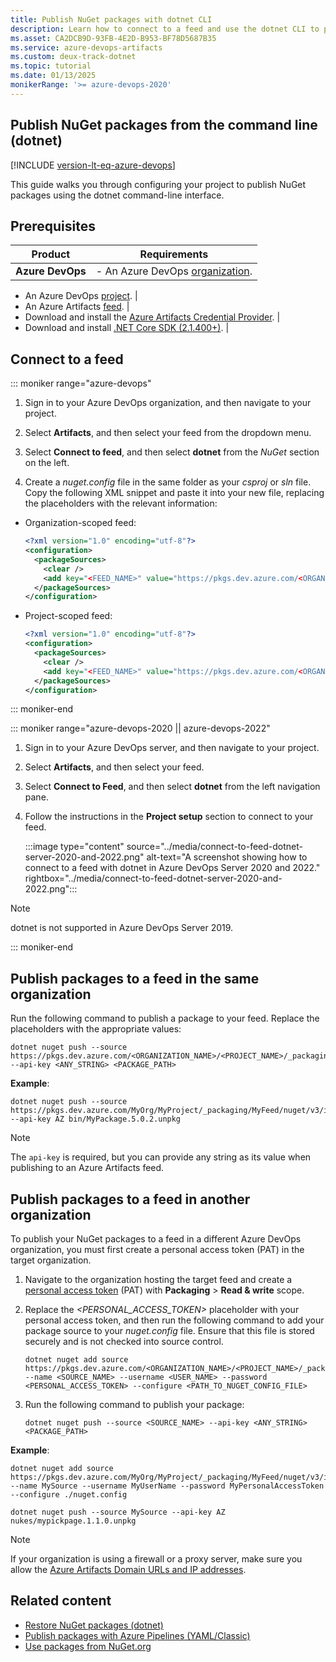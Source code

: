 ```yaml
---
title: Publish NuGet packages with dotnet CLI
description: Learn how to connect to a feed and use the dotnet CLI to publish NuGet packages.
ms.asset: CA2DCB9D-93FB-4E2D-B953-BF78D5687B35
ms.service: azure-devops-artifacts
ms.custom: deux-track-dotnet
ms.topic: tutorial
ms.date: 01/13/2025
monikerRange: '>= azure-devops-2020'
---
```


## Publish NuGet packages from the command line (dotnet)

[!INCLUDE [version-lt-eq-azure-devops](../../includes/version-lt-eq-azure-devops.md)]

This guide walks you through configuring your project to publish NuGet packages using the dotnet command-line interface.

## Prerequisites

| **Product**        | **Requirements**                                                                                                                                                                                                                                                                                                                        |
|--------------------|-----------------------------------------------------------------------------------------------------------------------------------------------------------------------------------------------------------------------------------------------------------------------------------------------------------------------------------------|
| **Azure DevOps**   | - An Azure DevOps [organization](../../organizations/accounts/create-organization.md).  |

- An Azure DevOps [project](../../organizations/projects/create-project.md).  |
- An Azure Artifacts [feed](../get-started-nuget.md#create-feed).  |
- Download and install the [Azure Artifacts Credential Provider](https://github.com/microsoft/artifacts-credprovider).  |
- Download and install [.NET Core SDK (2.1.400+)](https://dotnet.microsoft.com/en-us/download). |

## Connect to a feed

::: moniker range="azure-devops"

1. Sign in to your Azure DevOps organization, and then navigate to your project.

1. Select **Artifacts**, and then select your feed from the dropdown menu.

1. Select **Connect to feed**, and then select **dotnet** from the *NuGet* section on the left.

1. Create a *nuget.config* file in the same folder as your *csproj* or *sln* file. Copy the following XML snippet and paste it into your new file, replacing the placeholders with the relevant information:

- Organization-scoped feed:

    ```xml
    <?xml version="1.0" encoding="utf-8"?>
    <configuration>
      <packageSources>
        <clear />
        <add key="<FEED_NAME>" value="https://pkgs.dev.azure.com/<ORGANIZATION_NAME>/_packaging/<FEED_NAME>/nuget/v3/index.json" />
      </packageSources>
    </configuration>
    ```

- Project-scoped feed:

    ```xml
    <?xml version="1.0" encoding="utf-8"?>
    <configuration>
      <packageSources>
        <clear />
        <add key="<FEED_NAME>" value="https://pkgs.dev.azure.com/<ORGANIZATION_NAME>/<PROJECT_NAME>/_packaging/<FEED_NAME>/nuget/v3/index.json" />
      </packageSources>
    </configuration>
    ```

::: moniker-end

::: moniker range="azure-devops-2020 || azure-devops-2022"

1. Sign in to your Azure DevOps server, and then navigate to your project.

1. Select **Artifacts**, and then select your feed.

1. Select **Connect to Feed**, and then select **dotnet** from the left navigation pane.

1. Follow the instructions in the **Project setup** section to connect to your feed.

    :::image type="content" source="../media/connect-to-feed-dotnet-server-2020-and-2022.png" alt-text="A screenshot showing how to connect to a feed with dotnet in Azure DevOps Server 2020 and 2022." rightbox="../media/connect-to-feed-dotnet-server-2020-and-2022.png":::

> [!NOTE]
> dotnet is not supported in Azure DevOps Server 2019.

::: moniker-end

## Publish packages to a feed in the same organization

Run the following command to publish a package to your feed. Replace the placeholders with the appropriate values:

```CLI
dotnet nuget push --source https://pkgs.dev.azure.com/<ORGANIZATION_NAME>/<PROJECT_NAME>/_packaging/<FEED_NAME>/nuget/v3/index.json --api-key <ANY_STRING> <PACKAGE_PATH> 
```

**Example**:

```CLI
dotnet nuget push --source https://pkgs.dev.azure.com/MyOrg/MyProject/_packaging/MyFeed/nuget/v3/index.json --api-key AZ bin/MyPackage.5.0.2.unpkg
```

> [!NOTE]
> The `api-key` is required, but you can provide any string as its value when publishing to an Azure Artifacts feed.

## Publish packages to a feed in another organization

To publish your NuGet packages to a feed in a different Azure DevOps organization, you must first create a personal access token (PAT) in the target organization.

1. Navigate to the organization hosting the target feed and create a [personal access token](../../organizations/accounts/use-personal-access-tokens-to-authenticate.md) (PAT) with **Packaging** >  **Read & write** scope.

1. Replace the *<PERSONAL_ACCESS_TOKEN>* placeholder with your personal access token, and then run the following command to add your package source to your *nuget.config* file. Ensure that this file is stored securely and is not checked into source control.

    ```CLI
    dotnet nuget add source https://pkgs.dev.azure.com/<ORGANIZATION_NAME>/<PROJECT_NAME>/_packaging/<FEED_NAME>/nuget/v3/index.json --name <SOURCE_NAME> --username <USER_NAME> --password <PERSONAL_ACCESS_TOKEN> --configure <PATH_TO_NUGET_CONFIG_FILE>
    ```

1. Run the following command to publish your package:

    ```CLI
    dotnet nuget push --source <SOURCE_NAME> --api-key <ANY_STRING> <PACKAGE_PATH>
    ```

**Example**:

```CLI
dotnet nuget add source https://pkgs.dev.azure.com/MyOrg/MyProject/_packaging/MyFeed/nuget/v3/index.json --name MySource --username MyUserName --password MyPersonalAccessToken --configure ./nuget.config

dotnet nuget push --source MySource --api-key AZ nukes/mypickpage.1.1.0.unpkg
```

> [!NOTE]
> If your organization is using a firewall or a proxy server, make sure you allow the [Azure Artifacts Domain URLs and IP addresses](../../organizations/security/allow-list-ip-url.md#azure-artifacts).

## Related content

- [Restore NuGet packages (dotnet)](restore-nuget-packages-dotnet.md)
- [Publish packages with Azure Pipelines (YAML/Classic)](../../pipelines/artifacts/nuget.md)
- [Use packages from NuGet.org](./upstream-sources.md)
